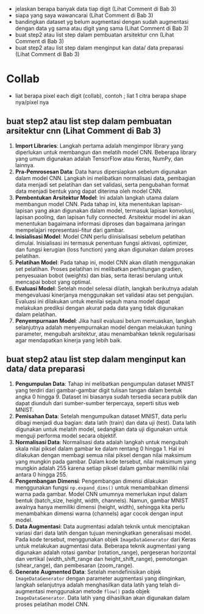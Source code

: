 - jelaskan berapa banyak data tiap digit (Lihat Comment di Bab 3)
- siapa yang saya wawancarai (Lihat Comment di Bab 3)
- bandingkan dataset yg belum augmentasi dengan sudah augmentasi dengan data yg sama atau digit yang sama (Lihat Comment di Bab 3)
- buat step2 atau list step dalam pembuatan arsitektur cnn (Lihat Comment di Bab 3)
- buat step2 atau list step dalam menginput kan data/ data preparasi (Lihat Comment di Bab 3)


# Collab
- liat berapa pixel each digit (collab), contoh ; liat 1 citra berapa shape nya/pixel nya

## buat step2 atau list step dalam pembuatan arsitektur cnn (Lihat Comment di Bab 3)
1. **Import Libraries**: Langkah pertama adalah mengimpor library yang diperlukan untuk membangun dan melatih model CNN. Beberapa library yang umum digunakan adalah TensorFlow atau Keras, NumPy, dan lainnya.
2. **Pra-Pemrosesan Data**: Data harus dipersiapkan sebelum digunakan dalam model CNN. Langkah ini melibatkan normalisasi data, pembagian data menjadi set pelatihan dan set validasi, serta pengubahan format data menjadi bentuk yang dapat diterima oleh model CNN.
3. **Pembentukan Arsitektur Model**: Ini adalah langkah utama dalam membangun model CNN. Pada tahap ini, kita menentukan lapisan-lapisan yang akan digunakan dalam model, termasuk lapisan konvolusi, lapisan pooling, dan lapisan fully connected. Arsitektur model ini akan menentukan bagaimana informasi diproses dan bagaimana jaringan mempelajari representasi-fitur dari gambar.
4. **Inisialisasi Model**: Model CNN perlu diinisialisasi sebelum pelatihan dimulai. Inisialisasi ini termasuk penentuan fungsi aktivasi, optimizer, dan fungsi kerugian (loss function) yang akan digunakan dalam proses pelatihan.
5. **Pelatihan Model**: Pada tahap ini, model CNN akan dilatih menggunakan set pelatihan. Proses pelatihan ini melibatkan perhitungan gradien, penyesuaian bobot (weights) dan bias, serta iterasi berulang untuk mencapai bobot yang optimal.
6. **Evaluasi Model**: Setelah model selesai dilatih, langkah berikutnya adalah mengevaluasi kinerjanya menggunakan set validasi atau set pengujian. Evaluasi ini dilakukan untuk menilai sejauh mana model dapat melakukan prediksi dengan akurat pada data yang tidak digunakan dalam pelatihan.
7. **Penyempurnaan Model**: Jika hasil evaluasi belum memuaskan, langkah selanjutnya adalah menyempurnakan model dengan melakukan tuning parameter, mengubah arsitektur, atau menambahkan teknik regularisasi agar mendapatkan kinerja yang lebih baik.

## buat step2 atau list step dalam menginput kan data/ data preparasi 
1. **Pengumpulan Data**: Tahap ini melibatkan pengumpulan dataset MNIST yang terdiri dari gambar-gambar digit tulisan tangan dalam bentuk angka 0 hingga 9. Dataset ini biasanya sudah tersedia secara publik dan dapat diunduh dari sumber-sumber terpercaya, seperti situs web MNIST.
2. **Pemisahan Data**: Setelah mengumpulkan dataset MNIST, data perlu dibagi menjadi dua bagian: data latih (train) dan data uji (test). Data latih digunakan untuk melatih model, sedangkan data uji digunakan untuk menguji performa model secara objektif.
2. **Normalisasi Data**: Normalisasi data adalah langkah untuk mengubah skala nilai piksel dalam gambar ke dalam rentang 0 hingga 1. Hal ini dilakukan dengan membagi semua nilai piksel dengan nilai maksimum yang mungkin pada gambar. Dalam kode tersebut, nilai maksimum yang mungkin adalah 255 karena setiap piksel dalam gambar memiliki nilai antara 0 hingga 255.
3. **Pengembangan Dimensi**: Pengembangan dimensi dilakukan menggunakan fungsi `np.expand_dims()` untuk menambahkan dimensi warna pada gambar. Model CNN umumnya memerlukan input dalam bentuk (batch_size, height, width, channels). Namun, gambar MNIST awalnya hanya memiliki dimensi (height, width), sehingga kita perlu menambahkan dimensi warna (channels) agar cocok dengan input model.
4. **Data Augmentasi**: Data augmentasi adalah teknik untuk menciptakan variasi dari data latih dengan tujuan meningkatkan generalisasi model. Pada kode tersebut, menggunakan objek `ImageDataGenerator` dari Keras untuk melakukan augmentasi data. Beberapa teknik augmentasi yang digunakan adalah rotasi gambar (rotation_range), pergeseran horizontal dan vertikal (width_shift_range dan height_shift_range), pemotongan (shear_range), dan pembesaran (zoom_range).
5. **Generate Augmented Data**: Setelah mendefinisikan objek `ImageDataGenerator` dengan parameter augmentasi yang diinginkan, langkah selanjutnya adalah menghasilkan data latih yang telah di-augmentasi menggunakan metode `flow()` pada objek `ImageDataGenerator`. Data latih yang dihasilkan akan digunakan dalam proses pelatihan model CNN.